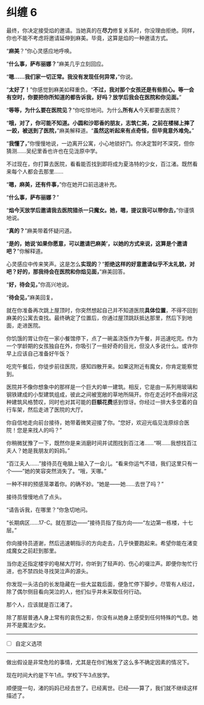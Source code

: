 # 纠缠 6

最终，你决定接受焰的邀请。当她真的在**尽力**修复关系时，你没理由拒绝。同样，你也不能不考虑将邀请延伸到麻美。毕竟，这算是焰的一种邀请方式。

“**麻美**？”你心灵感应地呼唤。

“**什么事，萨布丽娜？**”麻美几乎立刻回应。

“**嗯……我们家一切正常。我没有发现任何异常，**”你说。

“**太好了！**”你感觉到麻美如释重负。“**不过，我对那个女孩还是有些担心。等一会有空时，你要把你所知道的都告诉我，好吗？放学后我会在医院和你见面。**”

“**等等，为什么要在医院见？**”你吃惊地问。为什么**所有人**今天都要去医院？

“**哦，对了，你可能不知道。小圆和沙耶香的朋友，志筑仁美，之前在楼梯上摔了一跤，被送到了医院，**”麻美解释道。“**虽然这听起来有点奇怪，但毕竟意外难免。**”

“**我懂了，**”你慢慢地说，一边离开公寓，小心地锁好门。你决定暂时不深究，但你猜测……吴纪里香也许也在见泷原中学。

不过现在，你打算去医院，看看能否找到即将成为夏洛特的少女，百江渚。既然看来每个人都会去那里……

“**嗯，麻美，还有件事，**”你在她开口前迅速补充。

“**什么事，萨布丽娜？**”

“**焰今天放学后邀请我去医院猎杀一只魔女。她，嗯，提议我可以带你去，**”你谨慎地说。

“**真的？**”麻美带着怀疑问道。

“**是的，她说‘如果你愿意，可以邀请巴麻美’，以她的方式来说，这算是个邀请吧？**”你解释道。

心灵感应中传来笑声。这是怎么**实现的**？“**拒绝这样的好意邀请似乎不太礼貌，对吧？好的，那我待会在医院和你焰见面，**”麻美回答。

“**好，待会见，**”你高兴地说。

“**待会见，**”麻美回复。

就在你准备再次跳上屋顶时，你突然想起自己并不知道医院**具体位置**，不得不回到麻美的公寓去查找。最终确定了位置后，你通过屋顶跳跃抵达那里，然后下到地面，走进医院。

你饥饿的胃让你在一家小餐馆停下，点了一碗盖浇饭作为午餐，并迅速吃完。作为一个学龄期的女孩独自在外，你吸引了一些好奇的目光，但没人多说什么。或许你早上应该自己准备好午饭？

吃完午餐后，你徒步前往医院，感知四散开来。如果这附近有魔女，你肯定能察觉到。

医院并不像你想象中的那样是一个巨大的单一建筑。相反，它是由一系列用玻璃和钢铁建成的小型建筑组成，彼此之间被宽敞的草地所隔开。你在走近时不由得对这种建筑风格赞叹，同时也对其可能的**巨额花费**感到惊讶。你经过一排大多空着的自行车架，然后走进了医院的大厅。

你自信地走向前台接待，她带着微笑迎接了你。“您好，欢迎光临见泷原综合医院！您是来找人的吗？”

你稍微犹豫了一下，既然你是来消磨时间并试图找到百江渚……“啊……我想找百江夫人？她是我朋友的妈妈。”

“百江夫人……”接待员在电脑上输入了一会儿。“看来你运气不错，我们这里只有一个——”她的笑容突然消失了。“哦，天哪。”

一种不祥的预感笼罩着你。的确不妙。“她是——她......去世了吗？”

接待员慢慢地点了点头。

“请告诉我，在哪里？”你急切地问。

“长期病区……17-C。就在那边——”接待员指了指方向——“左边第一栋楼，十七层。”

你向接待员道谢，然后迅速朝指示的方向走去，几乎快要跑起来。希望你能在渚变成魔女之前赶到那里。

当你走近指定楼宇的电梯大厅时，你听到了轻声的、伤心的啜泣声。即便你匆忙行进，也不禁四处寻找哭泣声的源头。

你发现一头洁白的长发隐藏在一些大盆栽后面，便急忙停下脚步。尽管有人经过，除了偶尔侧目看向哭泣的人，他们似乎并未采取任何行动。

那个人，应该就是百江渚了。

除了那层普通人身上常有的哀伤之影，你没有从她身上感受到任何特殊的气息。她并不是魔法少女。

---

- [ ] 自定义选项

---

做出假设是非常危险的事情，尤其是在你们触发了这么多不确定因素的情况下。

现在时间大约是下午1点。学校下午3点放学。

顺便提一句，渚的妈妈已经去世了。已经离世。已经——算了，我们就不继续这样描述了。
